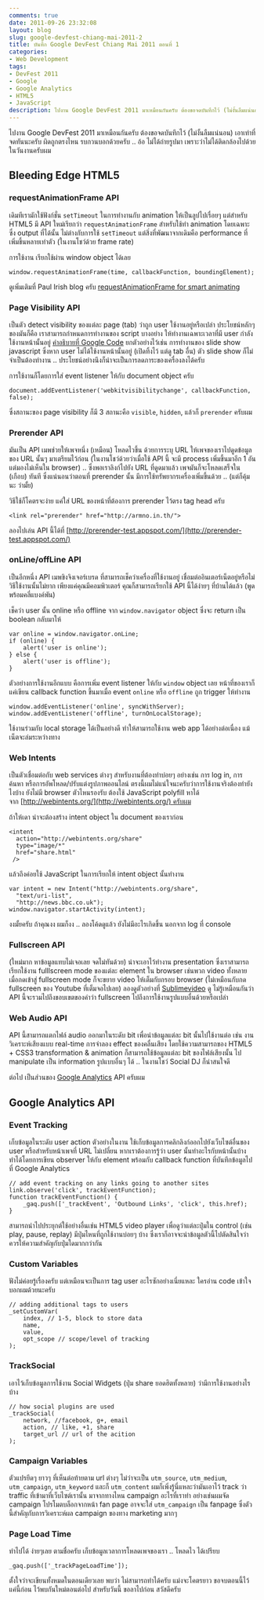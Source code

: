 ```yaml
---
comments: true
date: 2011-09-26 23:32:08
layout: blog
slug: google-devfest-chiang-mai-2011-2
title: บันทึก Google DevFest Chiang Mai 2011 ตอนที่ 1
categories:
- Web Development
tags:
- DevFest 2011
- Google
- Google Analytics
- HTML5
- JavaScript
description: ไปงาน Google DevFest 2011 มาเหมือนกันครับ ต้องขอจดบันทึกไว้ (ไม่งั้นลืมแน่นอน) เอาเท่าที่จดทันนะครับ ผิดถูกตรงไหน รบกวนบอกด้วยครับ .. อ้อ ไม่ได้ถ่ายรูปมา เพราะว่าไม่ได้ติดกล้องไปด้วยในวันงานครับผม
---
```


ไปงาน Google DevFest 2011 มาเหมือนกันครับ ต้องขอจดบันทึกไว้ (ไม่งั้นลืมแน่นอน) เอาเท่าที่จดทันนะครับ ผิดถูกตรงไหน รบกวนบอกด้วยครับ .. อ้อ ไม่ได้ถ่ายรูปมา เพราะว่าไม่ได้ติดกล้องไปด้วยในวันงานครับผม

## Bleeding Edge HTML5

### requestAnimationFrame API

เดิมทีเรามักใช้ฟังก์ชั่น `setTimeout` ในการทำงานกับ animation ให้เป็นลูปไปเรื่อยๆ แต่สำหรับ HTML5 มี API ใหม่เรียกว่า `requestAnimationFrame` สำหรับใช้ทำ animation โดยเฉพาะ ซึ่ง output ที่ได้นั้น ไม่ต่างกับการใช้ `setTimeout` แต่สิ่งที่พัฒนาจากเดิมคือ performance ที่เพิ่มขึ้นหลายเท่าตัว (ในงานโชว์ด้วย frame rate)

การใช้งาน เรียกใช้ผ่าน window object ได้เลย

<pre><code class="language-javascript">window.requestAnimationFrame(time, callbackFunction, boundingElement);</code></pre>


ดูเพิ่มเติมที่ Paul Irish blog ครับ [requestAnimationFrame for smart animating
](http://paulirish.com/2011/requestanimationframe-for-smart-animating/)

### Page Visibility API

เป็นตัว detect visibility ของแต่ละ page (tab) ว่าถูก user ใช้งานอยู่หรือเปล่า ประโยชน์หลักๆ ของมันก็คือ เราสามารถกำหนดการทำงานของ script บางอย่าง ให้ทำงานเฉพาะเวลาที่มี user กำลังใช้งานหน้านั้นอยู่ [คำอธิบายที่ Google Code](http://code.google.com/chrome/whitepapers/pagevisibility.html) ยกตัวอย่างไว้เช่น การทำงานของ slide show javascript ซึ่งหาก user ไม่ได้ใช้งานหน้านั้นอยู่ (เปิดทิ้งไว้ แต่ดู tab อื่น) ตัว slide show ก็ไม่จำเป็นต้องทำงาน .. ประโยชน์อย่างนึงก็น่าจะเป็นการลดภาระของเครื่องลงได้ครับ

การใช้งานก็โดยการใส่ event listener ให้กับ document object ครับ

<pre><code class="language-javascript">document.addEventListener('webkitvisibilitychange', callbackFunction, false);</code></pre>

ซึ่งสถานะของ page visibility ก็มี 3 สถานะคือ `visible`, `hidden`, แล้วก็ `prerender` ครับผม

### Prerender API

มันเป็น API เมพช่วยให้เพจหนึ่ง (เหมือน) โหลดไวขึ้น ด้วยการระบุ URL ให้เพจของเราไปดูดข้อมูลของ URL นั้นๆ มาเตรียมไว้ก่อน (ในงานโชว์ด้วยว่าเมื่อใช้ API นี้ จะมี process เพิ่มขึ้นมาอีก 1 อัน แต่มองไม่เห็นใน browser) .. ซึ่งพอเราลิงก์ไปยัง URL ที่ดูดมาแล้ว เพจมันก็จะโหลดเสร็จใน (เกือบ) ทันที ซึ่งแน่นอนว่าตอนที่ prerender นั้น มีการใช้ทรัพยากรเครื่องเพิ่มขึ้นด้วย .. (แต่ก็คุ้มนะ ว่ามั้ย)

วิธีใช้ก็โคตรจะง่าย แค่ใส่ URL ของหน้าที่ต้องการ prerender ไว้ตรง tag head ครับ

<pre><code class="language-markup">&lt;link rel="prerender" href="http://armno.in.th/"&gt;</code></pre>

ลองไปเล่น API นี้ได้ที่ [http://prerender-test.appspot.com/](http://prerender-test.appspot.com/)

### onLine/offLine API

เป็นอีกหนึ่ง API เมพขิงจิงเจอร์เบรด ที่สามารถเช็คว่าเครื่องที่ใช้งานอยู่ เชื่อมต่ออินเตอร์เน็ตอยู่หรือไม่ วิธีใช้งานนั้นไม่ยาก เพียงแค่คุณมีคอมพิวเตอร์ คุณก็สามารถเรียกใช้ API นี้ได้ง่ายๆ ที่บ้านได้แล้ว (พูดพร้อมคลี่แบงค์พัน)

เช็คว่า user นั้น online หรือ offline จาก `window.navigator` object ซึ่งจะ return เป็น boolean กลับมาให้

<pre><code class="language-javascript">var online = window.navigator.onLine;
if (online) {
    alert('user is online');
} else {
    alert('user is offline');
}</code></pre>

ตัวอย่างการใช้งานอีกแบบ คือการเพิ่ม event listener ให้กับ `window` object เลย หน้าที่ของเราก็แค่เขียน callback function ขึ้นมาเมื่อ event `online` หรือ `offline` ถูก trigger ให้ทำงาน

<pre><code class="language-javascript">window.addEventListener('online', syncWithServer);
window.addEventListener('offline', turnOnLocalStorage);</code></pre>

ใช้งานร่วมกับ local storage ได้เป็นอย่างดี ทำให้สามารถใช้งาน web app ได้อย่างต่อเนื่อง แม้เน็ตจะล่มระหว่างทาง

### Web Intents

เป็นตัวเชื่อมต่อกับ web services ต่างๆ สำหรับงานที่ต้องทำบ่อยๆ อย่างเช่น การ log in, การค้นหา หรือการอัพโหลด/ปรับแต่งรูปภาพออนไลน์ ตรงนี้ผมไม่แน่ใจนะครับว่าการใช้งานจริงต้องทำยังไงบ้าง ยังไม่มี browser ตัวไหนรองรับ ต้องใช้ JavaScript polyfill หาได้จาก [http://webintents.org/](http://webintents.org/) ครับผม

ถ้าให้เดา น่าจะต้องสร้าง intent object ใน document ของเราก่อน

<pre><code class="language-markup">&lt;intent
  action="http://webintents.org/share"
  type="image/*"
  href="share.html"
 /&gt;</code></pre>

แล้วถึงค่อยใช้ JavaScript ในการเรียกให้ intent object นั้นทำงาน

<pre><code class="language-javascript">var intent = new Intent("http://webintents.org/share",
  "text/uri-list",
  "http://news.bbc.co.uk");
window.navigator.startActivity(intent);</code></pre>

งงมั้ยครับ ถ้าคุณงง ผมก็งง .. ลองโค้ดดูแล้ว ยังไม่มีอะไรเกิดขึ้น นอกจาก log ที่ console

### Fullscreen API

(ใหม่มาก หาข้อมูลแทบไม่เจอเลย จดไม่ทันด้วย) น่าจะเอาไว้ทำงาน presentation ซึ่งเราสามารถเรียกใช้งาน fulllscreen mode ของแต่ละ element ใน browser เช่นพวก video ทั้งหลาย เมื่อกดเข้าสู่ fullscreen mode ก็จะขยาย video ให้เต็มกับกรอบ browser (ไม่เหมือนกับกด fullscreen ของ Youtube ที่เต็มจอไปเลย) ลองดูตัวอย่างที่ [Sublimevideo](http://sublimevideo.net/demo) ดู ไม่รู้เหมือนกันว่า API นี้จะรวมไปถึงขอบเขตของคำว่า fullscreen ไปถึงการใช้งานรูปแบบอื่นด้วยหรือเปล่า

### Web Audio API

API นี้สามารถแตกไฟล์ audio ออกมาในระดับ bit เพื่อนำข้อมูลแต่ละ bit นั้นไปใช้งานต่อ เช่น งานวิเคราะห์เสียงแบบ real-time การจำลอง effect ของคลื่นเสียง โดยใช้ความสามารถของ HTML5 + CSS3 transformation & animation ก็สามารถใช้ข้อมูลแต่ละ bit ของไฟล์เสียงนั้น ไป manipulate เป็น information รูปแบบอื่นๆ ได้ .. ในงานโชว์ Social DJ ก็น่าสนใจดี

ต่อไป เป็นส่วนของ [Google Analytics](http://www.google.com/analytics) API ครับผม

## Google Analytics API

### Event Tracking

เก็บข้อมูลในระดับ user action ตัวอย่างในงาน ใช้เก็บข้อมูลการคลิกลิงก์ออกไปยังเว็บไซต์อื่นของ user หรือสำหรับหน้าเพจที่ URL ไม่เปลี่ยน หากเราต้องการรู้ว่า user นั้นทำอะไรกับหน้านั้นบ้าง ทำได้โดยการเขียน observer ให้กับ element พร้อมกับ callback function ที่บันทึกข้อมูลไปที่ Google Analytics

<pre><code class="language-javascript">// add event tracking on any links going to another sites
link.observe('click', trackEventFunction);
function trackEventFunction() {
    _gaq.push(['_trackEvent', 'Outbound Links', 'click', this.href);
}</code></pre>

สามารถนำไปประยุกต์ใช้อย่างอื่นเช่น HTML5 video player เพื่อดูว่าแต่ละปุ่มใน control (เช่น play, pause, replay) มีปุ่มไหนที่ถูกใช้งานบ่อยๆ บ้าง ซึ่งเราก็อาจจะนำข้อมูลตัวนี้ไปตัดสินใจว่า ควรให้ความสำคัญกับปุ่มใดมากกว่ากัน

### Custom Variables

ฟังไม่ค่อยรู้เรื่องครับ แต่เหมือนจะเป็นการ tag user อะไรซักอย่างเนี่ยแหละ ใครอ่าน code เข้าใจบอกผมด้วยนะครับ

<pre><code class="language-javascript">// adding additional tags to users
_setCustomVar(
    index, // 1-5, block to store data
    name,
    value,
    opt_scope // scope/level of tracking
);</code></pre>

### TrackSocial

เอาไว้เก็บข้อมูลการใช้งาน Social Widgets (ปุ่ม share ยอดฮิตทั้งหลาย) ว่ามีการใช้งานอย่างไรบ้าง

<pre><code class="language-javascript">// how social plugins are used
_trackSocial(
    network, //facebook, g+, email
    action, // like, +1, share
    target_url // url of the acition
);</code></pre>

### Campaign Variables

ตัวแปรยึดๆ ยาวๆ ที่เห็นต่อท้ายตาม url ต่างๆ ไม่ว่าจะเป็น `utm_source`, `utm_medium`, `utm_campaign`, `utm_keyword` และก็ `utm_content` ผมก็เพิ่งรู้นี่แหละว่ามันเอาไว้ track ว่า traffic ที่เข้ามาที่เว็บไซต์เรานั้น มาจากทางไหน campaign อะไรที่เราทำ อย่างเช่นผมจัด campaign โปรโมตบล็อกจากหน้า fan page อาจจะใส่ `utm_campaign` เป็น fanpage ซึ่งตัวนี้สำคัญกับการวิเคราะห์ผล campaign ของทาง marketing มากๆ

### Page Load Time

ทำไปได้ ง่ายๆเลย ตามชื่อครับ เก็บข้อมูลเวลาการโหลดเพจของเรา .. โหลดไว ได้เปรียบ

<pre><code class="language-javascript">_gaq.push(['_trackPageLoadTime']);</code></pre>

ตั้งใจว่าจะเขียนทั้งหมดในตอนเดียวเลย พบว่า ไม่สามารถทำได้ครับ แม่งจะโคตรยาว ขอจบตอนนี้ไว้แค่นี้ก่อน ไว้พบกันใหม่ตอนต่อไป สำหรับวันนี้ ขอลาไปก่อน สวัสดีครับ